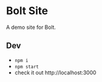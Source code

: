 # Bolt Site

A demo site for Bolt.

## Dev

- `npm i`
- `npm start`
- check it out http://localhost:3000
